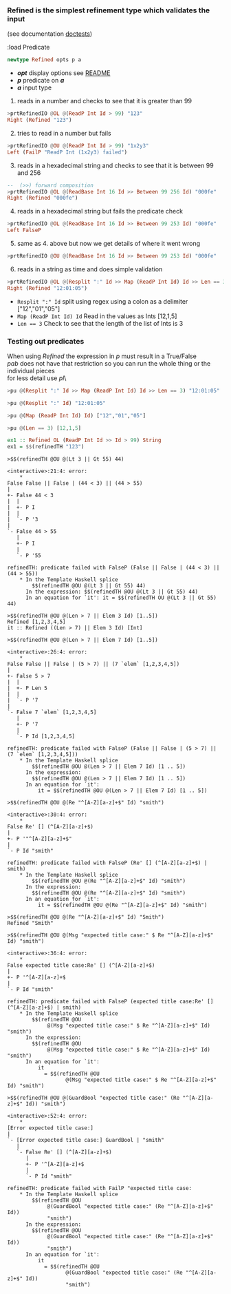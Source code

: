 ### Refined is the simplest refinement type which validates the input

(see documentation [doctests](src/Predicate/Refined.hs))

:load Predicate

```haskell
newtype Refined opts p a
```
* **_opt_** display options see [README](README.md)
* **_p_** predicate on **_a_**
* **_a_** input type

1. reads in a number and checks to see that it is greater than 99
```haskell
>prtRefinedIO @OL @(ReadP Int Id > 99) "123"
Right (Refined "123")
```

2. tries to read in a number but fails
```haskell
>prtRefinedIO @OU @(ReadP Int Id > 99) "1x2y3"
Left (FailP "ReadP Int (1x2y3) failed")
```

3. reads in a hexadecimal string and checks to see that it is between 99 and 256
```haskell
--  (>>) forward composition
>prtRefinedIO @OL @(ReadBase Int 16 Id >> Between 99 256 Id) "000fe"
Right (Refined "000fe")
```

4. reads in a hexadecimal string but fails the predicate check
```haskell
>prtRefinedIO @OL @(ReadBase Int 16 Id >> Between 99 253 Id) "000fe"
Left FalseP
```

5. same as 4. above but now we get details of where it went wrong
```haskell
>prtRefinedIO @OU @(ReadBase Int 16 Id >> Between 99 253 Id) "000fe"
```

6. reads in a string as time and does simple validation
```haskell
>prtRefinedIO @OL @(Resplit ":" Id >> Map (ReadP Int Id) Id >> Len == 3) "12:01:05"
Right (Refined "12:01:05")
```
  * `Resplit ":" Id`
     split using regex using a colon as a delimiter  ["12","01","05"]
  * `Map (ReadP Int Id) Id`
     Read in the values as Ints                      [12,1,5]
  * `Len == 3`
     Check to see that the length of the list of Ints is 3

### Testing out predicates
When using _Refined_ the expression in _p_ must result in a True/False\
_pab_ does not have that restriction so you can run the whole thing or the individual pieces\
for less detail use _pl_\

```haskell
>pu @(Resplit ":" Id >> Map (ReadP Int Id) Id >> Len == 3) "12:01:05"

>pu @(Resplit ":" Id) "12:01:05"

>pu @(Map (ReadP Int Id) Id) ["12","01","05"]

>pu @(Len == 3) [12,1,5]
```

```haskell
ex1 :: Refined OL (ReadP Int Id >> Id > 99) String
ex1 = $$(refinedTH "123")
```

```
>$$(refinedTH @OU @(Lt 3 || Gt 55) 44)

<interactive>:21:4: error:
    *
False False || False | (44 < 3) || (44 > 55)
|
+- False 44 < 3
|  |
|  +- P I
|  |
|  `- P '3
|
`- False 44 > 55
   |
   +- P I
   |
   `- P '55

refinedTH: predicate failed with FalseP (False || False | (44 < 3) || (44 > 55))
    * In the Template Haskell splice
        $$(refinedTH @OU @(Lt 3 || Gt 55) 44)
      In the expression: $$(refinedTH @OU @(Lt 3 || Gt 55) 44)
      In an equation for `it': it = $$(refinedTH OU @(Lt 3 || Gt 55) 44)
```

```
>$$(refinedTH @OU @(Len > 7 || Elem 3 Id) [1..5])
Refined [1,2,3,4,5]
it :: Refined ((Len > 7) || Elem 3 Id) [Int]
```

```
>$$(refinedTH @OU @(Len > 7 || Elem 7 Id) [1..5])

<interactive>:26:4: error:
    *
False False || False | (5 > 7) || (7 `elem` [1,2,3,4,5])
|
+- False 5 > 7
|  |
|  +- P Len 5
|  |
|  `- P '7
|
`- False 7 `elem` [1,2,3,4,5]
   |
   +- P '7
   |
   `- P Id [1,2,3,4,5]

refinedTH: predicate failed with FalseP (False || False | (5 > 7) || (7 `elem` [1,2,3,4,5]))
    * In the Template Haskell splice
        $$(refinedTH @OU @(Len > 7 || Elem 7 Id) [1 .. 5])
      In the expression:
        $$(refinedTH @OU @(Len > 7 || Elem 7 Id) [1 .. 5])
      In an equation for `it':
          it = $$(refinedTH @OU @(Len > 7 || Elem 7 Id) [1 .. 5])
```

```
>$$(refinedTH @OU @(Re "^[A-Z][a-z]+$" Id) "smith")

<interactive>:30:4: error:
    *
False Re' [] (^[A-Z][a-z]+$)
|
+- P '"^[A-Z][a-z]+$"
|
`- P Id "smith"

refinedTH: predicate failed with FalseP (Re' [] (^[A-Z][a-z]+$) | smith)
    * In the Template Haskell splice
        $$(refinedTH @OU @(Re "^[A-Z][a-z]+$" Id) "smith")
      In the expression:
        $$(refinedTH @OU @(Re "^[A-Z][a-z]+$" Id) "smith")
      In an equation for `it':
          it = $$(refinedTH @OU @(Re "^[A-Z][a-z]+$" Id) "smith")
```

```
>$$(refinedTH @OU @(Re "^[A-Z][a-z]+$" Id) "Smith")
Refined "Smith"
```

```
>$$(refinedTH @OU @(Msg "expected title case:" $ Re "^[A-Z][a-z]+$" Id) "smith")

<interactive>:36:4: error:
    *
False expected title case:Re' [] (^[A-Z][a-z]+$)
|
+- P '^[A-Z][a-z]+$
|
`- P Id "smith"

refinedTH: predicate failed with FalseP (expected title case:Re' [] (^[A-Z][a-z]+$) | smith)
    * In the Template Haskell splice
        $$(refinedTH @OU
             @(Msg "expected title case:" $ Re "^[A-Z][a-z]+$" Id) "smith")
      In the expression:
        $$(refinedTH @OU
             @(Msg "expected title case:" $ Re "^[A-Z][a-z]+$" Id) "smith")
      In an equation for `it':
          it
            = $$(refinedTH @OU
                   @(Msg "expected title case:" $ Re "^[A-Z][a-z]+$" Id) "smith")
```

```
>$$(refinedTH @OU @(GuardBool "expected title case:" (Re "^[A-Z][a-z]+$" Id)) "smith")

<interactive>:52:4: error:
    *
[Error expected title case:]
|
`- [Error expected title case:] GuardBool | "smith"
   |
   `- False Re' [] (^[A-Z][a-z]+$)
      |
      +- P '^[A-Z][a-z]+$
      |
      `- P Id "smith"

refinedTH: predicate failed with FailP "expected title case:
    * In the Template Haskell splice
        $$(refinedTH @OU
             @(GuardBool "expected title case:" (Re "^[A-Z][a-z]+$" Id))
             "smith")
      In the expression:
        $$(refinedTH @OU
             @(GuardBool "expected title case:" (Re "^[A-Z][a-z]+$" Id))
             "smith")
      In an equation for `it':
          it
            = $$(refinedTH @OU
                   @(GuardBool "expected title case:" (Re "^[A-Z][a-z]+$" Id))
                   "smith")
```
